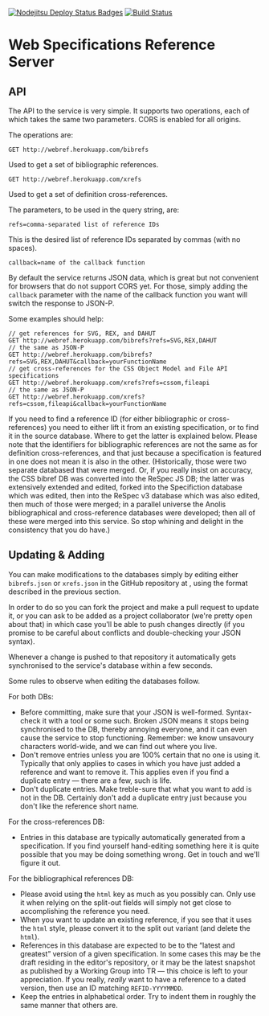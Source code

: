 [![Nodejitsu Deploy Status Badges](https://webhooks.nodejitsu.com/nodejitsu/handbook.png)](https://webops.nodejitsu.com#nodejitsu/webhooks) [![Build Status](https://travis-ci.org/tobie/specref.png?branch=master)](https://travis-ci.org/tobie/specref)

# Web Specifications Reference Server

## API

The API to the service is very simple. It supports two operations, each of which takes the same two parameters. CORS is enabled for all origins. 

The operations are: 

    GET http://webref.herokuapp.com/bibrefs

Used to get a set of bibliographic references. 

    GET http://webref.herokuapp.com/xrefs

Used to get a set of definition cross-references. 

The parameters, to be used in the query string, are: 

    refs=comma-separated list of reference IDs

This is the desired list of reference IDs separated by commas (with no spaces). 

    callback=name of the callback function

By default the service returns JSON data, which is great but not convenient for browsers that do not support CORS yet. For those, simply adding the `callback` parameter with the name of the callback function you want will switch the response to JSON-P. 

Some examples should help: 

    // get references for SVG, REX, and DAHUT
    GET http://webref.herokuapp.com/bibrefs?refs=SVG,REX,DAHUT
    // the same as JSON-P
    GET http://webref.herokuapp.com/bibrefs?refs=SVG,REX,DAHUT&callback=yourFunctionName
    // get cross-references for the CSS Object Model and File API specifications
    GET http://webref.herokuapp.com/xrefs?refs=cssom,fileapi
    // the same as JSON-P
    GET http://webref.herokuapp.com/xrefs?refs=cssom,fileapi&callback=yourFunctionName
            

If you need to find a reference ID (for either bibliographic or cross-references) you need to either lift it from an existing specification, or to find it in the source database. Where to get the latter is explained below. Please note that the identifiers for bibliographic references are not the same as for definition cross-references, and that just because a specification is featured in one does not mean it is also in the other. (Historically, those were two separate databased that were merged. Or, if you really insist on accuracy, the CSS bibref DB was converted into the ReSpec JS DB; the latter was extensively extended and edited, forked into the Specifiction database which was edited, then into the ReSpec v3 database which was also edited, then much of those were merged; in a parallel universe the Anolis bibliographical and cross-reference databases were developed; then all of these were merged into this service. So stop whining and delight in the consistency that you do have.) 

## Updating & Adding

You can make modifications to the databases simply by editing either `bibrefs.json` or `xrefs.json` in the GitHub repository at , using the format described in the previous section. 

In order to do so you can fork the project and make a pull request to update it, or you can ask to be added as a project collaborator (we're pretty open about that) in which case you'll be able to push changes directly (if you promise to be careful about conflicts and double-checking your JSON syntax). 

Whenever a change is pushed to that repository it automatically gets synchronised to the service's database within a few seconds. 

Some rules to observe when editing the databases follow. 

For both DBs: 

*   Before committing, make sure that your JSON is well-formed. Syntax-check it with a tool or some such. Broken JSON means it stops being synchronised to the DB, thereby annoying everyone, and it can even cause the service to stop functioning. Remember: we know unsavoury characters world-wide, and we can find out where you live. 
*   Don't remove entries unless you are 100% certain that no one is using it. Typically that only applies to cases in which you have just added a reference and want to remove it. This applies even if you find a duplicate entry — there are a few, such is life. 
*   Don't duplicate entries. Make treble-sure that what you want to add is not in the DB. Certainly don't add a duplicate entry just because you don't like the reference short name. 

For the cross-references DB: 

*   Entries in this database are typically automatically generated from a specification. If you find yourself hand-editing something here it is quite possible that you may be doing something wrong. Get in touch and we'll figure it out. 

For the bibliographical references DB: 

*   Please avoid using the `html` key as much as you possibly can. Only use it when relying on the split-out fields will simply not get close to accomplishing the reference you need. 
*   When you want to update an existing reference, if you see that it uses the `html` style, please convert it to the split out variant (and delete the `html`). 
*   References in this database are expected to be to the “latest and greatest” version of a given specification. In some cases this may be the draft residing in the editor's repository, or it may be the latest snapshot as published by a Working Group into TR — this choice is left to your appreciation. If you really, *really* want to have a reference to a dated version, then use an ID matching `REFID-YYYYMMDD`. 
*   Keep the entries in alphabetical order. Try to indent them in roughly the same manner that others are.